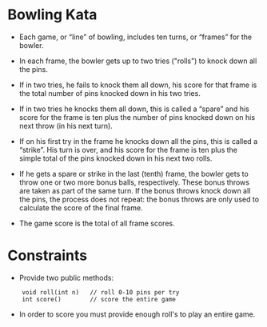 # Bowling Kata

* Each game, or “line” of bowling, includes ten turns, or “frames” for the bowler.

* In each frame, the bowler gets up to two tries ("rolls") to knock down all the pins.

* If in two tries, he fails to knock them all down, his score for that frame is the total number of pins knocked down in his two tries.

* If in two tries he knocks them all down, this is called a “spare” and his score for the frame is ten plus the number of pins knocked down on his next throw (in his next turn).

* If on his first try in the frame he knocks down all the pins, this is called a “strike”. His turn is over, and his score for the frame is ten plus the simple total of the pins knocked down in his next two rolls.

* If he gets a spare or strike in the last (tenth) frame, the bowler gets to throw one or two more bonus balls, respectively. These bonus throws are taken as part of the same turn. If the bonus throws knock down all the pins, the process does not repeat: the bonus throws are only used to calculate the score of the final frame.

* The game score is the total of all frame scores.

# Constraints

* Provide two public methods:

```
    void roll(int n)   // roll 0-10 pins per try
    int score()        // score the entire game
```

* In order to score you must provide enough roll's to play an entire game.
